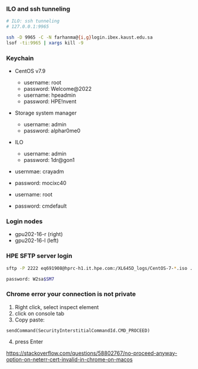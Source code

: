 ### ILO and ssh tunneling

``` bash
# ILO: ssh tunneling
# 127.0.0.1:9965

ssh -D 9965 -C -N farhanma@{i,g}login.ibex.kaust.edu.sa
lsof -ti:9965 | xargs kill -9
```

### Keychain

  - CentOS v7.9
    - username: root
    - password: Welcome@2022
    - username: hpeadmin
    - password: HPE!nvent

  - Storage system manager
    - username: admin
    - password: alphar0me0
  - ILO
    - username: admin
    - password: 1dr@gon1

  - usernmae: crayadm
  - password: mocixc40

  - username: root
  - password: cmdefault

### Login nodes

  - gpu202-16-r (right)
  - gpu202-16-l (left)

### HPE SFTP server login

``` bash
sftp -P 2222 eq691908@hprc-h1.it.hpe.com:/XL645D_logs/CentOS-7-*.iso .

password: W2sa$SM7
```

### Chrome error your connection is not private

1. Right click, select inspect element
2. click on console tab
3. Copy paste:
```
sendCommand(SecurityInterstitialCommandId.CMD_PROCEED)
```
4. press Enter

https://stackoverflow.com/questions/58802767/no-proceed-anyway-option-on-neterr-cert-invalid-in-chrome-on-macos

